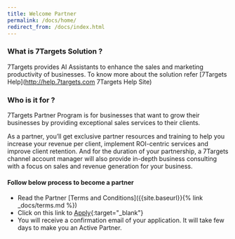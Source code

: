 ```yaml
---
title: Welcome Partner
permalink: /docs/home/
redirect_from: /docs/index.html
---
```


### What is 7Targets Solution ? 
7Targets provides AI Assistants to enhance the sales and marketing productivity of businesses. To know more about the solution refer [7Targets Help](http://help.7targets.com 7Targets Help Site)  

### Who is it for ?
7Targets Partner Program is for businesses that want to grow their businesses by providing exceptional sales services to their clients.

As a partner, you’ll get exclusive partner resources and training to help you increase your revenue per client, implement ROI-centric services and improve client retention. And for the duration of your partnership, a 7Targets channel account manager will also provide in-depth business consulting with a focus on sales and revenue generation for your business. 

#### Follow below process to become a partner
- Read the Partner [Terms and Conditions]({{site.baseurl}}{% link _docs/terms.md %})
- Click on this link to [Apply](https://forms.gle/geuv4w6o4UajeWsR6){:target="_blank"}
- You will receive a confirmation email of your application. It will take few days to make you an Active Partner.



